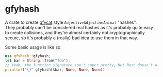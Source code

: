 # gfyhash

A crate to create [gfycat](https://gfycat.com/) style `AdjectiveAdjectiveAnimal` "hashes".  
They probably can't be considered real hashes as it's probably quite easy to create collisions, and they're almost certainly not cryptographically secure, so it's probably a (really) bad idea to use them in that way.

Some basic usage is like so:

```rust
use gfyhash::gfyhash;
let bar = String::from("foo");
// Yeah, the function signature isn't super pretty, but Rust doesn't allow for default arguments
println!("{}" gfyhash(&bar, None, None, None))
```
